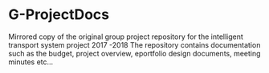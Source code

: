 # G-ProjectDocs
Mirrored copy of the original group project repository for the intelligent transport system project 2017 -2018 
The repository contains documentation such as the budget, project overview, eportfolio design documents, meeting minutes etc...
